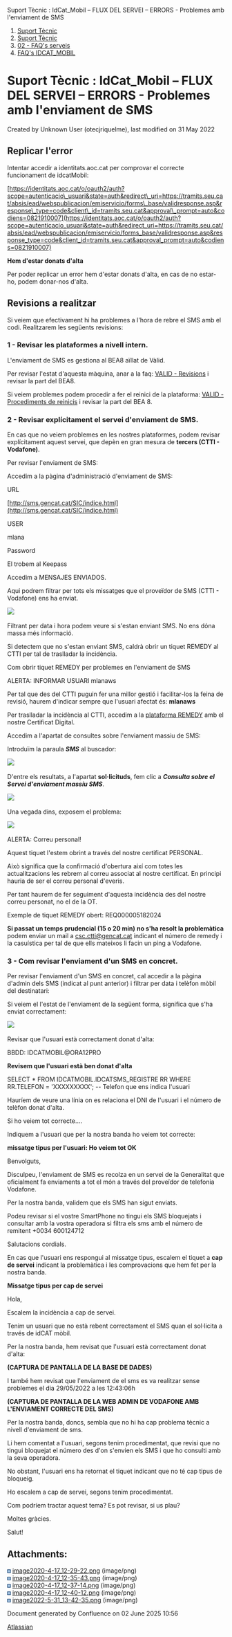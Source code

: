 Suport Tècnic : IdCat\_Mobil – FLUX DEL SERVEI – ERRORS - Problemes amb l'enviament de SMS  

1.  [Suport Tècnic](index.html)
2.  [Suport Tècnic](13893782.html)
3.  [02 - FAQ's serveis](26313393.html)
4.  [FAQ's IDCAT\_MOBIL](28705595.html)

Suport Tècnic : IdCat\_Mobil – FLUX DEL SERVEI – ERRORS - Problemes amb l'enviament de SMS
==========================================================================================

Created by Unknown User (otecjriquelme), last modified on 31 May 2022

Replicar l'error
----------------

Intentar accedir a identitats.aoc.cat per comprovar el correcte funcionament de idcatMobil:

[https://identitats.aoc.cat/o/oauth2/auth?scope=autenticacio\_usuari&state=auth&redirect\_uri=https://tramits.seu.cat/absis/ead/webspublicacion/emiservicio/forms\_base/validresponse.asp&response\_type=code&client\_id=tramits.seu.cat&approval\_prompt=auto&codiens=0821910007](https://identitats.aoc.cat/o/oauth2/auth?scope=autenticacio_usuari&state=auth&redirect_uri=https://tramits.seu.cat/absis/ead/webspublicacion/emiservicio/forms_base/validresponse.asp&response_type=code&client_id=tramits.seu.cat&approval_prompt=auto&codiens=0821910007)

**Hem d'estar donats d'alta**

Per poder replicar un error hem d'estar donats d'alta, en cas de no estar-ho, podem donar-nos d'alta.

  
Revisions a realitzar
------------------------

Si veiem que efectivament hi ha problemes a l'hora de rebre el SMS amb el codi. Realitzarem les següents revisions:

### 1 - Revisar les plataformes a nivell intern.

L'enviament de SMS es gestiona al BEA8 aïllat de Vàlid.

Per revisar l'estat d'aquesta màquina, anar a la faq: [VALID - Revisions](/pages/createpage.action?spaceKey=SII&title=VALID+-+Revisions&linkCreation=true&fromPageId=36340867) i revisar la part del BEA8.

Si veiem problemes podem procedir a fer el reinici de la plataforma: [VALID - Procediments de reinicis](/pages/createpage.action?spaceKey=SII&title=VALID+-+Procediments+de+reinicis&linkCreation=true&fromPageId=36340867) i revisar la part del BEA 8.

  

### 2 - Revisar explícitament el servei d'enviament de SMS.

En cas que no veiem problemes en les nostres plataformes, podem revisar explícitament aquest servei, que depèn en gran mesura de **tercers (CTTI - Vodafone)**.

Per revisar l'enviament de SMS:

Accedim a la pàgina d'administració d'enviament de SMS:

URL

[http://sms.gencat.cat/SIC/indice.html](http://sms.gencat.cat/SIC/indice.html)

USER

mlana

Password

El trobem al Keepass

Accedim a MENSAJES ENVIADOS. 

Aqui podrem filtrar per tots els missatges que el proveïdor de SMS (CTTI - Vodafone) ens ha enviat. 

![](attachments/64981614/64981617.png)

Filtrant per data i hora podem veure si s'estan enviant SMS. No ens dóna massa més informació.

Si detectem que no s'estan enviant SMS, caldrà obrir un tiquet REMEDY al CTTI per tal de traslladar la incidència.

Com obrir tiquet REMEDY per problemes en l'enviament de SMS

ALERTA: INFORMAR USUARI mlanaws

Per tal que des del CTTI puguin fer una millor gestió i facilitar-los la feina de revisió, haurem d'indicar sempre que l'usuari afectat és: **mlanaws**

Per traslladar la incidència al CTTI, accedim a la [plataforma REMEDY](https://idp1-gicar.gencat.cat/siteminderagent/forms/gicar2019pc/loginCorp2019v16.fcc?TYPE=33554433&REALMOID=06-49f3bc21-3d1f-42cb-b53a-4a248b44fb2c&GUID=&SMAUTHREASON=0&METHOD=GET&SMAGENTNAME=-SM-Xrzc0WXGCUMtw%2fSEKheuhZyzy8USvr8km%2fnN3R6I1wq%2bh086VrnXkVhHWlt81xOm&TARGET=-SM-HTTPS%3a%2f%2fidp1--gicar%2egencat%2ecat%2fidp%2fprofile%2fSAML2%2fRedirect%2fSSO%3fSAMLRequest%3dnVLLbtswEPwVgXeKkmJHFmEbcGIUNZA2guX00EvAUGuHgESq3FXa-%2Fn0pOa8ihg9ZgJfdwXBmdueo2qaTq54e7RZ-%2B9YAU-%2FWkbi3IcLFjvrXQKDUqrWkBJWlarbzcyixPZeUdOu4ZFm-%2FWC3RdJVutZUfBpll-%2FyiYIZnyU18OlUFZM8zfU0T1n0AzwaZxcsMLDoRG0Qe9hYJGUpoJIs4cmEp-%2FkuTeRFJtOL-%2BDIpfrJoHbQaq2gkeyTqUAph6i7lB6OVjw9gtaI4vKErgti9aUAM6jOxhdp40CSq6pZFX5zXMGawYHvVIARHWCpE8wSvnRNVPgdwZWxt7OF8Wg9HEMqvu13Jy9tqd5JzhQh-%2BMHXtLPYt-%2BAr8k9Fwt715s-%2BkRHVctcoc8GKtjZx9aHWvXjiMRrEHQ7kWnejL6GMWIZMvhk-%2FmwXTkm7d-%2Ft-%2B7wB9aKMLbG7H8g-%2B0s-%2FFO-%2Ba3rzr5PdBt1qVrjP77mQsLK2oVnUcPHVPz-%2FQiV3XBoSGCJRaumcb-%2BvPSgK-%2ByTfAxPL6Kj1-%2F-%2BNf-%2FgM-%3D%26RelayState%3d_902dc899--5276--4ae8--80de--55a94717c571) amb el nostre Certificat Digital.

Accedim a l'apartat de consultes sobre l'enviament massiu de SMS:

Introduïm la paraula **_SMS_** al buscador:

![](attachments/64981614/64981618.png)

D'entre els resultats, a l'apartat **sol·licituds**, fem clic a _**Consulta sobre el Servei d'enviament massiu SMS**_.

![](attachments/64981614/64981619.png)

  
Una vegada dins, exposem el problema:

![](attachments/64981614/64981620.png)

  

  

ALERTA: Correu personal!

Aquest tiquet l'estem obrint a través del nostre certificat PERSONAL.

Això significa que la confirmació d'obertura així com totes les actualitzacions les rebrem al correu associat al nostre certificat. En principi hauria de ser el correu personal d'everis.

Per tant haurem de fer seguiment d'aquesta incidència des del nostre correu personat, no el de la OT.

  
Exemple de tiquet REMEDY obert: REQ000005182024

**Si passat un temps prudencial (15 o 20 min)** **no s'ha resolt la problemàtica** podem enviar un mail a [csc.ctti@gencat.cat](mailto:csc.ctti@gencat.cat) indicant el número de remedy i la casuística per tal de que ells mateixos li facin un ping a Vodafone.

### 3 - Com revisar l'enviament d'un SMS en concret.

Per revisar l'enviament d'un SMS en concret, cal accedir a la pàgina d'admin dels SMS (indicat al punt anterior) i filtrar per data i telèfon mòbil del destinatari:

Si veiem el l'estat de l'enviament de la següent forma, significa que s'ha enviat correctament:

![](attachments/36340867/64981624.png)

  

Revisar que l'usuari està correctament donat d'alta:

BBDD: IDCATMOBIL@ORA12PRO

**Revisem que l'usuari està ben donat d'alta**

SELECT \* FROM 
IDCATMOBIL.IDCATSMS\_REGISTRE RR
WHERE RR.TELEFON = 'XXXXXXXXX'; -- Telefon que ens indica l'usuari

Hauríem de veure una línia on es relaciona el DNI de l'usuari i el número de telèfon donat d'alta.

  

  

Si ho veiem tot correcte....

Indiquem a l'usuari que per la nostra banda ho veiem tot correcte:

**missatge tipus per l'usuari: Ho veiem tot OK**

Benvolguts,

Disculpeu, l'enviament de SMS es recolza en un servei de la Generalitat que oficialment fa enviaments a tot el món a través del proveïdor de telefonia Vodafone.

Per la nostra banda, validem que els SMS han sigut enviats.

Podeu revisar si el vostre SmartPhone no tingui els SMS bloquejats i consultar amb la vostra operadora si filtra els sms amb el número de remitent +0034 600124712

Salutacions cordials.

  

En cas que l'usuari ens respongui al missatge tipus, escalem el tiquet a **cap de servei** indicant la problemàtica i les comprovacions que hem fet per la nostra banda.

**Missatge tipus per cap de servei**

Hola,

Escalem la incidència a cap de servei.

Tenim un usuari que no està rebent correctament el SMS quan el sol·licita a través de idCAT mòbil.

Per la nostra banda, hem revisat que l'usuari està correctament donat d'alta:

  

**(CAPTURA DE PANTALLA DE LA BASE DE DADES)**

  

I també hem revisat que l'enviament de el sms es va realitzar sense problemes el dia 29/05/2022 a les 12:43:06h

  

**(CAPTURA DE PANTALLA DE LA WEB ADMIN DE VODAFONE AMB L'ENVIAMENT CORRECTE DEL SMS)**

  

Per la nostra banda, doncs, sembla que no hi ha cap problema tècnic a nivell d'enviament de sms.

Li hem comentat a l'usuari, segons tenim procedimentat, que revisi que no tingui bloquejat el número des d'on s'envien els SMS i que ho consulti amb la seva operadora.

No obstant, l'usuari ens ha retornat el tiquet indicant que no té cap tipus de bloqueig.

Ho escalem a cap de servei, segons tenim procedimentat.

Com podríem tractar aquest tema? Es pot revisar, si us plau?

Moltes gràcies.

Salut!

  

  

  

Attachments:
------------

![](images/icons/bullet_blue.gif) [image2020-4-17\_12-29-22.png](attachments/36340867/36340880.png) (image/png)  
![](images/icons/bullet_blue.gif) [image2020-4-17\_12-35-43.png](attachments/36340867/36340881.png) (image/png)  
![](images/icons/bullet_blue.gif) [image2020-4-17\_12-37-14.png](attachments/36340867/36340882.png) (image/png)  
![](images/icons/bullet_blue.gif) [image2020-4-17\_12-40-12.png](attachments/36340867/36340883.png) (image/png)  
![](images/icons/bullet_blue.gif) [image2022-5-31\_13-42-35.png](attachments/36340867/64981624.png) (image/png)  

Document generated by Confluence on 02 June 2025 10:56

[Atlassian](http://www.atlassian.com/)